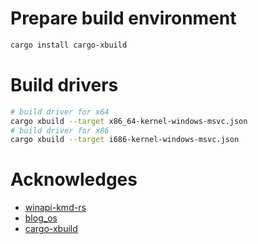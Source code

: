 # Prepare build environment
```bash
cargo install cargo-xbuild
```

# Build drivers
```bash
# build driver for x64
cargo xbuild --target x86_64-kernel-windows-msvc.json
# build driver for x86
cargo xbuild --target i686-kernel-windows-msvc.json
```

# Acknowledges
* [winapi-kmd-rs](https://github.com/pravic/winapi-kmd-rs)
* [blog_os](https://os.phil-opp.com/)
* [cargo-xbuild](https://github.com/rust-osdev/cargo-xbuild)
